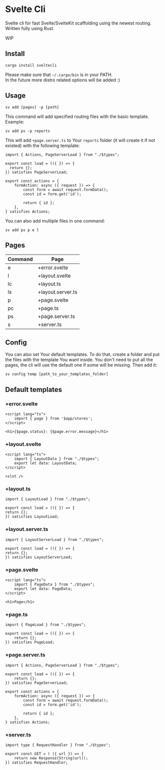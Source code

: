 # Svelte Cli

Svelte cli for fast Svelte/SvelteKit scaffolding using the newest routing. Written fully using Rust.

WIP

## Install

```
cargo install sveltecli
```

Please make sure that `~/.cargo/bin` is in your PATH.  
In the future more distro related options will be added :)

## Usage

```
sv add [pages] -p [path]
```

This command will add specified routing files with the basic template.
Example:

```
sv add ps -p reports
```

This will add `+page.server.ts` to Your `reports` folder (it will create it if not existed) with the following template:

```
import { Actions, PageServerLoad } from "./$types";

export const load = (({ }) => {
  return {};
}) satisfies PageServerLoad;

export const actions = {
    formAction: async ({ request }) => {
        const form = await request.formData();
        const id = form.get('id');

        return { id };
    },
} satisfies Actions;
```

You can also add multiple files in one command:

```
sv add ps p e l
```

## Pages

| Command | Page              |
| ------- | ----------------- |
| e       | +error.svelte     |
| l       | +layout.svelte    |
| lc      | +layout.ts        |
| ls      | +layout.server.ts |
| p       | +page.svelte      |
| pc      | +page.ts          |
| ps      | +page.server.ts   |
| s       | +server.ts        |

## Config

You can also set Your default templates. To do that, create a folder and put the files with the template You want inside. You don't need to put all the pages, the cli will use the default one if some will be missing. Then add it:

```
sv config temp [path_to_your_templates_folder]
```

## Default templates

### +error.svelte

```
<script lang="ts">
    import { page } from '$app/stores';
</script>

<h1>{$page.status}: {$page.error.message}</h1>
```

### +layout.svelte

```
<script lang="ts">
    import { LayoutData } from "./$types";
    export let data: LayoutData;
</script>

<slot />
```

### +layout.ts

```
import { LayoutLoad } from "./$types";

export const load = (({ }) => {
return {};
}) satisfies LayoutLoad;
```

### +layout.server.ts

```
import { LayoutServerLoad } from "./$types";

export const load = (({ }) => {
return {};
}) satisfies LayoutServerLoad;
```

### +page.svelte

```
<script lang="ts">
    import { PageData } from "./$types";
    export let data: PageData;
</script>

<h1>Page</h1>
```

### +page.ts

```
import { PageLoad } from "./$types";

export const load = (({ }) => {
    return {};
}) satisfies PageLoad;
```

### +page.server.ts

```
import { Actions, PageServerLoad } from "./$types";

export const load = (({ }) => {
    return {};
}) satisfies PageServerLoad;

export const actions = {
    formAction: async ({ request }) => {
        const form = await request.formData();
        const id = form.get('id');

        return { id };
    },
} satisfies Actions;
```

### +server.ts

```
import type { RequestHandler } from "./$types";

export const GET = ( ({ url }) => {
    return new Response(String(url));
}) satisfies RequestHandler;
```

